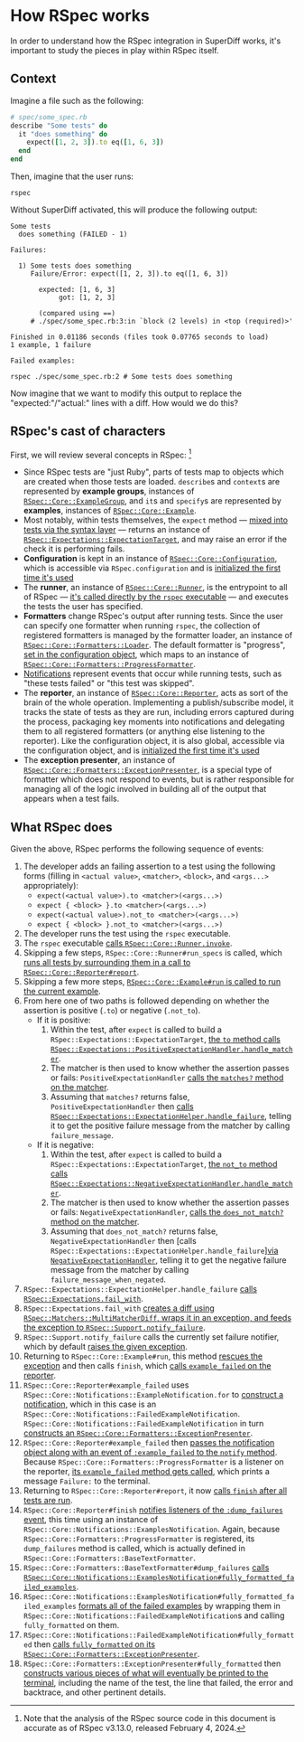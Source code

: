 # How RSpec works

In order to understand how the RSpec integration in SuperDiff works,
it's important to study the pieces in play within RSpec itself.

## Context

Imagine a file such as the following:

```ruby
# spec/some_spec.rb
describe "Some tests" do
  it "does something" do
    expect([1, 2, 3]).to eq([1, 6, 3])
  end
end
```

Then, imagine that the user runs:

```
rspec
```

Without SuperDiff activated,
this will produce the following output:

```
Some tests
  does something (FAILED - 1)

Failures:

  1) Some tests does something
     Failure/Error: expect([1, 2, 3]).to eq([1, 6, 3])

       expected: [1, 6, 3]
            got: [1, 2, 3]

       (compared using ==)
     # ./spec/some_spec.rb:3:in `block (2 levels) in <top (required)>'

Finished in 0.01186 seconds (files took 0.07765 seconds to load)
1 example, 1 failure

Failed examples:

rspec ./spec/some_spec.rb:2 # Some tests does something
```

Now imagine that we want to modify this output
to replace the "expected:"/"actual:" lines with a diff.
How would we do this?

## RSpec's cast of characters

First, we will review several concepts in RSpec: [^fn1]

- Since RSpec tests are "just Ruby",
  parts of tests map to objects
  which are created when those tests are loaded.
  `describe`s and `context`s are represented by
  **example groups**,
  instances of [`RSpec::Core::ExampleGroup`](https://github.com/rspec/rspec-core/blob/v3.13.0/lib/rspec/core/example_group.rb),
  and `it`s and `specify`s are represented by
  **examples**,
  instances of [`RSpec::Core::Example`](https://github.com/rspec/rspec-core/blob/v3.13.0/lib/rspec/core/example.rb).
- Most notably,
  within tests themselves,
  the `expect` method —
  [mixed into tests via the syntax layer][rspec-exp-syntax] —
  returns an instance of [`RSpec::Expectations::ExpectationTarget`](https://github.com/rspec/rspec-expectations/blob/v3.13.0/lib/rspec/expectations/expectation_target.rb),
  and may raise an error if the check it is performing fails.
- **Configuration** is kept in an instance of [`RSpec::Core::Configuration`](https://github.com/rspec/rspec-core/blob/v3.13.0/lib/rspec/core/configuration.rb),
  which is accessible via `RSpec.configuration`
  and is [initialized the first time it's used][rspec-configuration-init]
- The **runner**,
  an instance of [`RSpec::Core::Runner`](https://github.com/rspec/rspec-core/blob/v3.13.0/lib/rspec/core/runner.rb),
  is the entrypoint to all of RSpec —
  [it's called directly by the `rspec` executable][rspec-core-runner-call] —
  and executes the tests the user has specified.
- **Formatters** change RSpec's output after running tests.
  Since the user can specify one formatter when running `rspec`,
  the collection of registered formatters is managed by the formatter loader,
  an instance of [`RSpec::Core::Formatters::Loader`](https://github.com/rspec/rspec-core/blob/v3.13.0/lib/rspec/core/formatters.rb#L96).
  The default formatter is "progress",
  [set in the configuration object][rspec-default-formatter-set],
  which maps to an instance of [`RSpec::Core::Formatters::ProgressFormatter`](https://github.com/rspec/rspec-core/blob/v3.13.0/lib/rspec/core/formatters/progress_formatter.rb).
- [Notifications](https://github.com/rspec/rspec-core/blob/v3.13.0/lib/rspec/core/notifications.rb)
  represent events that occur while running tests,
  such as "these tests failed"
  or "this test was skipped".
- The **reporter**,
  an instance of [`RSpec::Core::Reporter`](https://github.com/rspec/rspec-core/blob/v3.13.0/lib/rspec/core/reporter.rb),
  acts as sort of the brain of the whole operation.
  Implementing a publish/subscribe model,
  it tracks the state of tests as they are run,
  including errors captured during the process,
  packaging key moments into notifications
  and delegating them to all registered formatters (or anything else listening to the reporter).
  Like the configuration object,
  it is also global,
  accessible via the configuration object,
  and is [initialized the first time it's used][rspec-reporter-init]
- The **exception presenter**,
  an instance of [`RSpec::Core::Formatters::ExceptionPresenter`](https://github.com/rspec/rspec-core/blob/v3.13.0/lib/rspec/core/formatters/exception_presenter.rb),
  is a special type of formatter
  which does not respond to events,
  but is rather responsible for managing all of the logic involved
  in building all of the output that appears
  when a test fails.

## What RSpec does

Given the above, RSpec performs the following sequence of events:

1. The developer adds an failing assertion to a test using the following forms
   (filling in `<actual value>`, `<matcher>`, `<block>`, and `<args...>` appropriately):
   - `expect(<actual value>).to <matcher>(<args...>)`
   - `expect { <block> }.to <matcher>(<args...>)`
   - `expect(<actual value>).not_to <matcher>(<args...>)`
   - `expect { <block> }.not_to <matcher>(<args...>)`
1. The developer runs the test using the `rspec` executable.
1. The `rspec` executable [calls `RSpec::Core::Runner.invoke`][rspec-core-runner-call].
1. Skipping a few steps, `RSpec::Core::Runner#run_specs` is called,
   which [runs all tests by surrounding them in a call to `RSpec::Core::Reporter#report`][rspec-reporter-report-call].
1. Skipping a few more steps, [`RSpec::Core::Example#run` is called to run the current example][rspec-core-example-run-call].
1. From here one of two paths is followed
   depending on whether the assertion is positive (`.to`) or negative (`.not_to`).
   - If it is positive:
     1. Within the test,
        after `expect` is called to build a `RSpec::Expectations::ExpectationTarget`,
        [the `to` method calls `RSpec::Expectations::PositiveExpectationHandler.handle_matcher`][rspec-positive-expectation-handler-handle-matcher-call].
     1. The matcher is then used to know
        whether the assertion passes or fails:
        `PositiveExpectationHandler`
        [calls the `matches?` method on the matcher][rspec-positive-expectation-handler-matcher-matches].
     1. Assuming that `matches?` returns false,
        `PositiveExpectationHandler` then [calls `RSpec::Expectations::ExpectationHelper.handle_failure`][rspec-expectation-helper-handle-failure-call-positive],
        telling it to get the positive failure message from the matcher
        by calling `failure_message`.
   - If it is negative:
     1. Within the test,
        after `expect` is called to build a `RSpec::Expectations::ExpectationTarget`,
        [the `not_to` method calls `RSpec::Expectations::NegativeExpectationHandler.handle_matcher`][rspec-negative-expectation-handler-handle-matcher-call].
     1. The matcher is then used to know
        whether the assertion passes or fails:
        `NegativeExpectationHandler`,
        [calls the `does_not_match?` method on the matcher][rspec-negative-expectation-handler-matcher-does-not-match].
     1. Assuming that `does_not_match?` returns false,
        `NegativeExpectationHandler` then [calls `RSpec::Expectations::ExpectationHelper.handle_failure`][via `NegativeExpectationHandler`][rspec-expectation-helper-handle-failure-call-negative],
        telling it to get the negative failure message from the matcher
        by calling `failure_message_when_negated`.
1. `RSpec::Expectations::ExpectationHelper.handle_failure` [calls `RSpec::Expectations.fail_with`][rspec-expectations-fail-with-call].
1. `RSpec::Expectations.fail_with` [creates a diff using `RSpec::Matchers::MultiMatcherDiff`,
   wraps it in an exception,
   and feeds the exception to `RSpec::Support.notify_failure`][rspec-support-notify-failure-call].
1. `RSpec::Support.notify_failure` calls the currently set failure notifier,
   which by default [raises the given exception][rspec-support-exception-raise].
1. Returning to `RSpec::Core::Example#run`,
   this method [rescues the exception][rspec-core-example-run-rescue]
   and then calls `finish`,
   which [calls `example_failed` on the reporter][rspec-reporter-example-failed-call].
1. `RSpec::Core::Reporter#example_failed` uses `RSpec::Core::Notifications::ExampleNotification.for`
   to [construct a notification][rspec-reporter-construct-failed-example-notification],
   which in this case is an `RSpec::Core::Notifications::FailedExampleNotification`.
   `RSpec::Core::Notifications::FailedExampleNotification` in turn
   [constructs an `RSpec::Core::Formatters::ExceptionPresenter`][rspec-exception-presenter-init].
1. `RSpec::Core::Reporter#example_failed` then [passes the notification object
   along with an event of `:example_failed` to the `notify` method][rspec-reporter-example-failed-call].
   Because `RSpec::Core::Formatters::ProgressFormatter` is a listener on the reporter,
   [its `example_failed` method gets called][rspec-progress-formatter-example-failed-call],
   which prints a message `Failure:` to the terminal.
1. Returning to `RSpec::Core::Reporter#report`,
   it now [calls `finish` after all tests are run][rspec-reporter-finish-call].
1. `RSpec::Core::Reporter#finish` [notifies listeners of the `:dump_failures` event][rspec-reporter-notify-dump-failures],
   this time using an instance of `RSpec::Core::Notifications::ExamplesNotification`.
   Again, because `RSpec::Core::Formatters::ProgressFormatter` is registered,
   its `dump_failures` method is called,
   which is actually defined in `RSpec::Core::Formatters::BaseTextFormatter`.
1. `RSpec::Core::Formatters::BaseTextFormatter#dump_failures`
   [calls `RSpec::Core::Notifications::ExamplesNotification#fully_formatted_failed_examples`][rspec-examples-notification-fully-formatted-failed-examples-call].
1. `RSpec::Core::Notifications::ExamplesNotification#fully_formatted_failed_examples`
   [formats all of the failed examples][rspec-failed-examples-notification-fully-formatted-call]
   by wrapping them in `RSpec::Core::Notifications::FailedExampleNotification`s and calling `fully_formatted` on them.
1. `RSpec::Core::Notifications::FailedExampleNotification#fully_formatted` then [calls `fully_formatted`
   on its `RSpec::Core::Formatters::ExceptionPresenter`][rspec-exception-presenter-fully-formatted-call].
1. `RSpec::Core::Formatters::ExceptionPresenter#fully_formatted` then [constructs various pieces
   of what will eventually be printed to the terminal][rspec-exception-presenter-main],
   including the name of the test,
   the line that failed,
   the error and backtrace,
   and other pertinent details.

[^fn1]: Note that the analysis of the RSpec source code in this document is accurate as of RSpec v3.13.0, released February 4, 2024.

[rspec-exp-syntax]: https://github.com/rspec/rspec-expectations/blob/v3.13.0/lib/rspec/expectations/syntax.rb#L73
[rspec-configuration-init]: https://github.com/rspec/rspec-core/blob/v3.13.0/lib/rspec/core.rb#L86
[rspec-core-runner-call]: https://github.com/rspec/rspec-core/blob/v3.13.0/exe/rspec#L4
[rspec-default-formatter-set]: https://github.com/rspec/rspec-core/blob/v3.13.0/lib/rspec/core/configuration.rb#L1030
[rspec-reporter-init]: https://github.com/rspec/rspec-core/blob/v3.13.0/lib/rspec/core/configuration.rb#L1056
[rspec-reporter-report-call]: https://github.com/rspec/rspec-core/blob/v3.13.0/lib/rspec/core/runner.rb#L115
[rspec-core-example-run-call]: https://github.com/rspec/rspec-core/blob/v3.13.0/lib/rspec/core/example_group.rb#L646
[rspec-positive-expectation-handler-handle-matcher-call]: https://github.com/rspec/rspec-expectations/blob/v3.13.0/lib/rspec/expectations/expectation_target.rb#L65
[rspec-negative-expectation-handler-handle-matcher-call]: https://github.com/rspec/rspec-expectations/blob/v3.13.0/lib/rspec/expectations/expectation_target.rb#L78
[rspec-positive-expectation-handler-matcher-matches]: https://github.com/rspec/rspec-expectations/blob/v3.13.0/lib/rspec/expectations/handler.rb#L51
[rspec-negative-expectation-handler-matcher-does-not-match]: https://github.com/rspec/rspec-expectations/blob/v3.13.0/lib/rspec/expectations/handler.rb#L79
[rspec-expectation-helper-handle-failure-call-positive]: https://github.com/rspec/rspec-expectations/blob/v3.13.0/lib/rspec/expectations/handler.rb#L56
[rspec-expectation-helper-handle-failure-call-negative]: https://github.com/rspec/rspec-expectations/blob/v3.13.0/lib/rspec/expectations/handler.rb#L84
[rspec-expectations-fail-with-call]: https://github.com/rspec/rspec-expectations/blob/v3.13.0/lib/rspec/expectations/handler.rb#L37-L41
[rspec-support-notify-failure-call]: https://github.com/rspec/rspec-expectations/blob/v3.13.0/lib/rspec/expectations/fail_with.rb#L27-L35
[rspec-support-exception-raise]: https://github.com/rspec/rspec-support/blob/v3.13.0/lib/rspec/support.rb#L110
[rspec-core-example-run-rescue]: https://github.com/rspec/rspec-core/blob/v3.13.0/lib/rspec/core/example.rb#L280
[rspec-reporter-example-failed-call]: https://github.com/rspec/rspec-core/blob/v3.13.0/lib/rspec/core/example.rb#L484
[rspec-reporter-construct-failed-example-notification]: https://github.com/rspec/rspec-core/blob/v3.13.0/lib/rspec/core/notifications.rb#L52
[rspec-exception-presenter-init]: https://github.com/rspec/rspec-core/blob/v3.13.0/lib/rspec/core/notifications.rb#L213
[rspec-reporter-example-failed-call]: https://github.com/rspec/rspec-core/blob/v3.13.0/lib/rspec/core/reporter.rb#L145
[rspec-progress-formatter-example-failed-call]: https://github.com/rspec/rspec-core/blob/v3.13.0/lib/rspec/core/reporter.rb#L209
[rspec-reporter-finish-call]: https://github.com/rspec/rspec-core/blob/v3.13.0/lib/rspec/core/reporter.rb#L76
[rspec-reporter-notify-dump-failures]: https://github.com/rspec/rspec-core/blob/v3.13.0/lib/rspec/core/reporter.rb#L178
[rspec-examples-notification-fully-formatted-failed-examples-call]: https://github.com/rspec/rspec-core/blob/v3.13.0/lib/rspec/core/formatters/base_text_formatter.rb#L32
[rspec-failed-examples-notification-fully-formatted-call]: https://github.com/rspec/rspec-core/blob/v3.13.0/lib/rspec/core/notifications.rb#L114
[rspec-exception-presenter-fully-formatted-call]: https://github.com/rspec/rspec-core/blob/v3.13.0/lib/rspec/core/notifications.rb#L202
[rspec-exception-presenter-main]: https://github.com/rspec/rspec-core/blob/v3.13.0/lib/rspec/core/formatters/exception_presenter.rb#L84-L100
